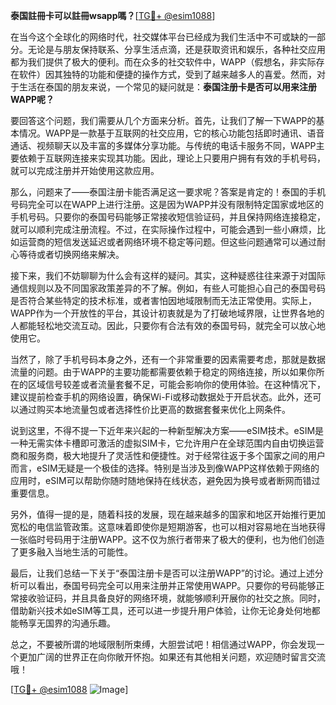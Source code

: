 **泰国註冊卡可以註冊wsapp嗎？**[[TG💪+ @esim1088](https://t.me/s/esim1088)]

在当今这个全球化的网络时代，社交媒体平台已经成为我们生活中不可或缺的一部分。无论是与朋友保持联系、分享生活点滴，还是获取资讯和娱乐，各种社交应用都为我们提供了极大的便利。而在众多的社交软件中，WAPP（假想名，非实际存在软件）因其独特的功能和便捷的操作方式，受到了越来越多人的喜爱。然而，对于生活在泰国的朋友来说，一个常见的疑问就是：**泰国注册卡是否可以用来注册WAPP呢？**

要回答这个问题，我们需要从几个方面来分析。首先，让我们了解一下WAPP的基本情况。WAPP是一款基于互联网的社交应用，它的核心功能包括即时通讯、语音通话、视频聊天以及丰富的多媒体分享功能。与传统的电话卡服务不同，WAPP主要依赖于互联网连接来实现其功能。因此，理论上只要用户拥有有效的手机号码，就可以完成注册并开始使用这款应用。

那么，问题来了——泰国注册卡能否满足这一要求呢？答案是肯定的！泰国的手机号码完全可以在WAPP上进行注册。这是因为WAPP并没有限制特定国家或地区的手机号码。只要你的泰国号码能够正常接收短信验证码，并且保持网络连接稳定，就可以顺利完成注册流程。不过，在实际操作过程中，可能会遇到一些小麻烦，比如运营商的短信发送延迟或者网络环境不稳定等问题。但这些问题通常可以通过耐心等待或者切换网络来解决。

接下来，我们不妨聊聊为什么会有这样的疑问。其实，这种疑惑往往来源于对国际通信规则以及不同国家政策差异的不了解。例如，有些人可能担心自己的泰国号码是否符合某些特定的技术标准，或者害怕因地域限制而无法正常使用。实际上，WAPP作为一个开放性的平台，其设计初衷就是为了打破地域界限，让世界各地的人都能轻松地交流互动。因此，只要你有合法有效的泰国号码，就完全可以放心地使用它。

当然了，除了手机号码本身之外，还有一个非常重要的因素需要考虑，那就是数据流量的问题。由于WAPP的主要功能都需要依赖于稳定的网络连接，所以如果你所在的区域信号较差或者流量套餐不足，可能会影响你的使用体验。在这种情况下，建议提前检查手机的网络设置，确保Wi-Fi或移动数据处于开启状态。此外，还可以通过购买本地流量包或者选择性价比更高的数据套餐来优化上网条件。

说到这里，不得不提一下近年来兴起的一种新型解决方案——eSIM技术。eSIM是一种无需实体卡槽即可激活的虚拟SIM卡，它允许用户在全球范围内自由切换运营商和服务商，极大地提升了灵活性和便捷性。对于经常往返于多个国家之间的用户而言，eSIM无疑是一个极佳的选择。特别是当涉及到像WAPP这样依赖于网络的应用时，eSIM可以帮助你随时随地保持在线状态，避免因为换号或者断网而错过重要信息。

另外，值得一提的是，随着科技的发展，现在越来越多的国家和地区开始推行更加宽松的电信监管政策。这意味着即使你是短期游客，也可以相对容易地在当地获得一张临时号码用于注册WAPP。这不仅为旅行者带来了极大的便利，也为他们创造了更多融入当地生活的可能性。

最后，让我们总结一下关于“泰国注册卡是否可以注册WAPP”的讨论。通过上述分析可以看出，泰国号码完全可以用来注册并正常使用WAPP。只要你的号码能够正常接收验证码，并且具备良好的网络环境，就能够顺利开展你的社交之旅。同时，借助新兴技术如eSIM等工具，还可以进一步提升用户体验，让你无论身处何地都能畅享无国界的沟通乐趣。

总之，不要被所谓的地域限制所束缚，大胆尝试吧！相信通过WAPP，你会发现一个更加广阔的世界正在向你敞开怀抱。如果还有其他相关问题，欢迎随时留言交流哦！

[[TG💪+ @esim1088](https://t.me/s/esim1088) ![Image](https://i.postimg.cc/4NQfJmqS/Snipaste-2025-05-13-00-14-12.png)]